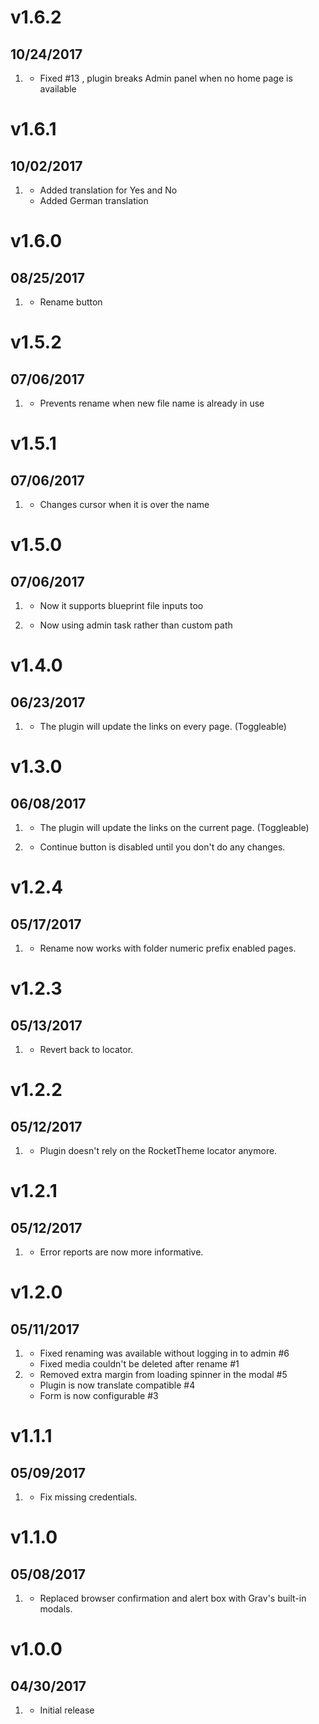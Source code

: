 # v1.6.2
##  10/24/2017

1. [](#bugfix)
    * Fixed #13 , plugin breaks Admin panel when no home page is available

# v1.6.1
##  10/02/2017

1. [](#improved)
    * Added translation for Yes and No
    * Added German translation

# v1.6.0
##  08/25/2017

1. [](#new)
    * Rename button

# v1.5.2
##  07/06/2017

1. [](#improved)
    * Prevents rename when new file name is already in use

# v1.5.1
##  07/06/2017

1. [](#improved)
    * Changes cursor when it is over the name

# v1.5.0
##  07/06/2017

1. [](#feature)
    * Now it supports blueprint file inputs too

2. [](#improved)
    * Now using admin task rather than custom path

# v1.4.0
##  06/23/2017

1. [](#feature)
    * The plugin will update the links on every page. (Toggleable)

# v1.3.0
##  06/08/2017

1. [](#feature)
    * The plugin will update the links on the current page. (Toggleable)

2. [](#improved)
    * Continue button is disabled until you don't do any changes.

# v1.2.4
##  05/17/2017

1. [](#bugfix)
    * Rename now works with folder numeric prefix enabled pages.

# v1.2.3
##  05/13/2017

1. [](#bugfix)
    * Revert back to locator.

# v1.2.2
##  05/12/2017

1. [](#improved)
    * Plugin doesn't rely on the RocketTheme locator anymore.

# v1.2.1
##  05/12/2017

1. [](#improved)
    * Error reports are now more informative.

# v1.2.0
##  05/11/2017

1. [](#bugfix)
    * Fixed renaming was available without logging in to admin #6
    * Fixed media couldn't be deleted after rename #1
2. [](#improved)
    * Removed extra margin from loading spinner in the modal #5
    * Plugin is now translate compatible #4
    * Form is now configurable #3

# v1.1.1
##  05/09/2017

1. [](#bugfix)
    * Fix missing credentials.

# v1.1.0
##  05/08/2017

1. [](#improved)
    * Replaced browser confirmation and alert box with Grav's built-in modals.

# v1.0.0
##  04/30/2017

1. [](#new)
    * Initial release
